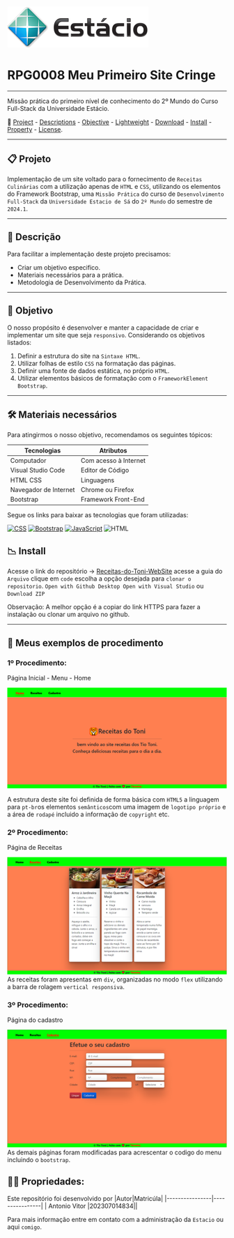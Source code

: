 
# ![capa logotipo-Estacio](./Image/Estacio.png)

# RPG0008 Meu Primeiro Site Cringe

---

Missão prática do primeiro nível de conhecimento do 2º Mundo do Curso Full-Stack da Universidade Estácio.

🔗 [Project](#-project) - [Descriptions](#-descriptions) - [Objective](#-objective) - [Lightweight](#-lightweight) - [Download](#-download) - [Install](#-install) - [Property](#property) - [License](#licence).

---

## 📋 Projeto

Implementação de um site voltado para o fornecimento de `Receitas Culinárias` com a utilização apenas de `HTML` e `CSS`, utilizando os elementos do Framework Bootstrap, uma `Missão Prática` do curso de `Desenvolvimento Full-Stack` da `Universidade Estacio de Sá` do `2º Mundo` do semestre de `2024.1`.

---

## 📝 Descrição

Para facilitar a implementação deste projeto precisamos:

- Criar um objetivo especifico.
- Materiais necessários para a prática.
- Metodologia de Desenvolvimento da Prática.

---

## 💼 Objetivo

O nosso propósito é desenvolver e manter a capacidade de criar e implementar um site que seja `responsivo`.
Considerando os objetivos listados:

1. Definir a estrutura do site na `Sintaxe HTML`.
2. Utilizar folhas de estilo `CSS` na formatação das páginas.
3. Definir uma fonte de dados estática, no próprio `HTML`.
4. Utilizar elementos básicos de formatação com o `FrameworkElement` `Bootstrap`.

---

## 🛠 Materiais necessários

Para atingirmos o nosso objetivo, recomendamos os seguintes tópicos:

|Tecnologias| Atributos|
|----------------|-----------------|
| Computador | Com acesso à Internet|
| Visual Studio Code | Editor de Código |
| HTML CSS | Linguagens|
| Navegador de Internet | Chrome ou Firefox|
| Bootstrap | Framework Front-End |

Segue os links para baixar as tecnologias que foram utilizadas:

[![CSS](https://img.shields.io/badge/-CSS-1572B6?style=for-the-badge&logo=css3&logoColor=white)](https://www.w3.org/Style/CSS/) [![Bootstrap](https://img.shields.io/badge/-Bootstrap-7952B3?style=for-the-badge&logo=bootstrap&logoColor=white)](https://getbootstrap.com/docs/5.3/getting-started/introduction/) [![JavaScript](https://img.shields.io/badge/-JavaScript-F7DF1E?style=for-the-badge&logo=javascript&logoColor=black)](https://developer.mozilla.org/pt-BR/docs/Web/JavaScript) ![HTML](https://img.shields.io/badge/-HTML-ECE2FB?style=for-the-badge&logo=HTML5)&nbsp;

## 📉 Install

Acesse o link do repositório → [Receitas-do-Toni-WebSite](https://github.com/T8ninho/Receitas-do-Toni-WebSite)
acesse a guia do `Arquivo` clique em `code` escolha a opção desejada para `clonar o repositorio`.
`Open with Github Desktop Open with Visual Studio` ou `Download ZIP`

 Observação:  A melhor opção é a copiar do link HTTPS para fazer a instalação ou clonar um arquivo no github.

 ---

## 🔎 Meus exemplos de procedimento

### 1º Procedimento:

 Página Inicial - Menu - Home

![Pagina Inicial](./Image/Pages_Home.png)

A estrutura deste site foi definida de forma básica com `HTML5` a linguagem para `pt-br`os elementos `semânticos`com uma imagem de `logotipo próprio` e a área de `rodapé` incluido a informação de `copyright` etc.

### 2º Procedimento:

Página de Receitas

![ Receitas ](./Image/Pages_Receitas.png)
As receitas foram apresentas em `div`, organizadas no modo `flex` utilizando a barra de rolagem `vertical responsiva`.

### 3º Procedimento:

Página do cadastro

![Alt text](./Image/Pages_Cadastro.png)
As demais páginas foram modificadas para acrescentar o codigo do menu incluindo o `bootstrap`.


## 👩‍💻 Propriedades:

Este repositório foi desenvolvido por
|Autor|Matricúla|
|----------------|----------------|
| Antonio Vitor |202307014834||

Para mais informação entre em contato com a administração da `Estacio` ou aqui `comigo`.
